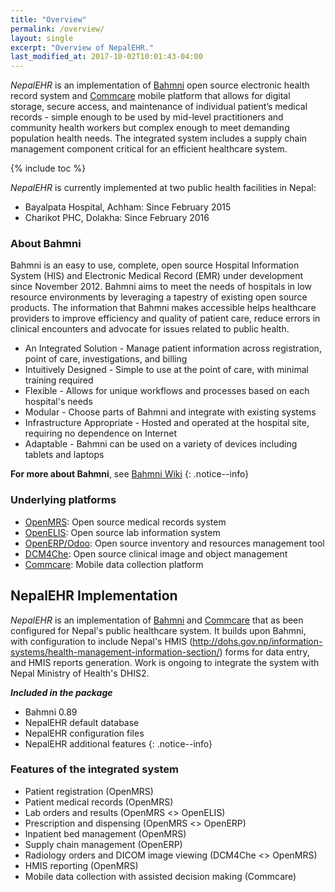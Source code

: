 ```yaml
---
title: "Overview"
permalink: /overview/
layout: single
excerpt: "Overview of NepalEHR."
last_modified_at: 2017-10-02T10:01:43-04:00
---
```


_NepalEHR_ is an implementation of [Bahmni](http://bahmni.org) open source electronic health record system and [Commcare](https://commcarehq.org) mobile platform that allows for digital storage, secure access, and maintenance of individual patient’s medical records - simple enough to be used by mid-level practitioners and community health workers but complex enough to meet demanding population health needs. The integrated system includes a supply chain management component critical for an efficient healthcare system.

{% include toc %}

_NepalEHR_ is currently implemented at two public health facilities in Nepal:
* Bayalpata Hospital, Achham: Since February 2015
* Charikot PHC, Dolakha: Since February 2016

### About Bahmni
Bahmni is an easy to use, complete, open source Hospital Information System (HIS) and Electronic Medical Record (EMR) under development since November 2012. Bahmni aims to meet the needs of hospitals in low resource environments by leveraging a tapestry of existing open source products. The information that Bahmni makes accessible helps healthcare providers to improve efficiency and quality of patient care, reduce errors in clinical encounters and advocate for issues related to public health.

* An Integrated Solution - Manage patient information across registration, point of care, investigations, and billing
* Intuitively Designed - Simple to use at the point of care, with minimal training required
* Flexible - Allows for unique workflows and processes based on each hospital's needs
* Modular - Choose parts of Bahmni and integrate with existing systems 
* Infrastructure Appropriate - Hosted and operated at the hospital site, requiring no dependence on Internet
* Adaptable - Bahmni can be used on a variety of devices including tablets and laptops

**For more about Bahmni**, see [Bahmni Wiki](https://bahmni.atlassian.net/wiki/display/BAH/Bahmni+Home)
{: .notice--info}

### Underlying platforms
* [OpenMRS](http://openmrs.org/): Open source medical records system
* [OpenELIS](http://openelis.org/): Open source lab information system
* [OpenERP/Odoo](http://odoo.com): Open source inventory and resources management tool
* [DCM4Che](/http://www.dcm4che.org/): Open source clinical image and object management
* [Commcare](/http://www.commcarehq.org/): Mobile data collection platform

## NepalEHR Implementation
_NepalEHR_ is an implementation of [Bahmni](http://bahmni.org) and [Commcare](https://commcarehq.org) that as been configured for Nepal's public healthcare system. It builds upon Bahmni, with configuration to include Nepal's HMIS (http://dohs.gov.np/information-systems/health-management-information-section/) forms for data entry, and HMIS reports generation. Work is ongoing to integrate the system with Nepal Ministry of Health's DHIS2.

***Included in the package***
* Bahmni 0.89
* NepalEHR default database
* NepalEHR configuration files
* NepalEHR additional features
{: .notice--info}

### Features of the integrated system
* Patient registration (OpenMRS)
* Patient medical records (OpenMRS)
* Lab orders and results (OpenMRS <> OpenELIS)
* Prescription and dispensing (OpenMRS <> OpenERP)
* Inpatient bed management (OpenMRS)
* Supply chain management (OpenERP)
* Radiology orders and DICOM image viewing (DCM4Che <> OpenMRS)
* HMIS reporting (OpenMRS)
* Mobile data collection with assisted decision making (Commcare)
